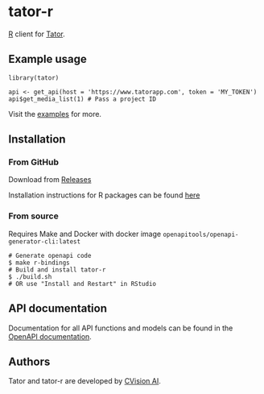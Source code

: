 # tator-r

[R](https://www.r-project.org) client for [Tator](https://github.com/cvisionai/tator).

## Example usage
```
library(tator)

api <- get_api(host = 'https://www.tatorapp.com', token = 'MY_TOKEN')
api$get_media_list(1) # Pass a project ID
```

Visit the [examples](tests/examples) for more.

## Installation

### From GitHub
Download from [Releases](https://github.com/cvisionai/tator-r/releases)

Installation instructions for R packages can be found [here](https://www.rdocumentation.org/packages/utils/versions/3.6.2/topics/install.packages)

### From source
Requires Make and Docker with docker image `openapitools/openapi-generator-cli:latest`

```
# Generate openapi code
$ make r-bindings
# Build and install tator-r
$ ./build.sh 
# OR use "Install and Restart" in RStudio
```

## API documentation

Documentation for all API functions and models can be found in the [OpenAPI documentation](https://www.tatorapp.com/docs/).

## Authors

Tator and tator-r are developed by [CVision AI](https://cvisionai.com).
